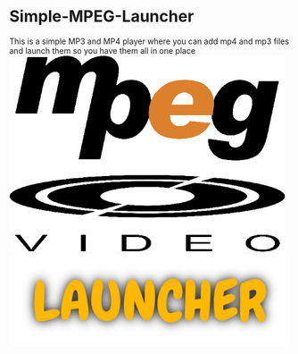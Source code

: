 # Simple-MPEG-Launcher
This is a simple MP3 and MP4 player where you can add mp4 and mp3 files and launch them so you have them all in one place
![Alt text](mpeg-logo.png)
![Alt text](launcher.png)
